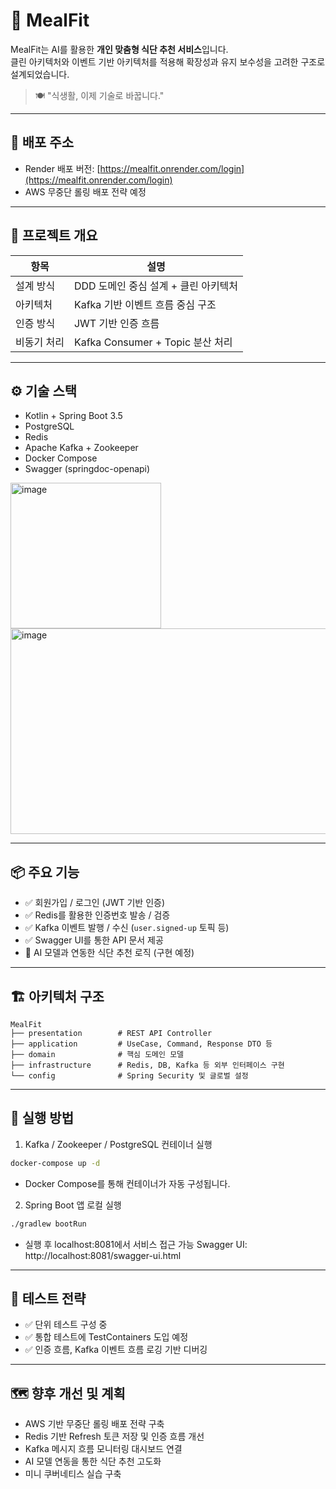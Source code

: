# 🥗 MealFit

MealFit는 AI를 활용한 **개인 맞춤형 식단 추천 서비스**입니다.  
클린 아키텍처와 이벤트 기반 아키텍처를 적용해 확장성과 유지 보수성을 고려한 구조로 설계되었습니다.

> 🍽️ "식생활, 이제 기술로 바꿉니다."

---

## 🔗 배포 주소

- Render 배포 버전: [https://mealfit.onrender.com/login](https://mealfit.onrender.com/login)
- AWS 무중단 롤링 배포 전략 예정

---

## 🧩 프로젝트 개요

| 항목        | 설명                                         |
|-------------|----------------------------------------------|
| 설계 방식   | DDD 도메인 중심 설계 + 클린 아키텍처         |
| 아키텍처    | Kafka 기반 이벤트 흐름 중심 구조              |
| 인증 방식   | JWT 기반 인증 흐름                            |
| 비동기 처리 | Kafka Consumer + Topic 분산 처리             |

---

## ⚙️ 기술 스택

- Kotlin + Spring Boot 3.5
- PostgreSQL
- Redis
- Apache Kafka + Zookeeper
- Docker Compose
- Swagger (springdoc-openapi)
<img width="241" height="233" alt="image" src="https://github.com/user-attachments/assets/842b1cd5-2191-4e60-bfbf-967fc53c5e44" />
<img width="1484" height="329" alt="image" src="https://github.com/user-attachments/assets/4ffc445a-c708-416a-90e8-00dc5feb9e9e" />

---

## 📦 주요 기능

- ✅ 회원가입 / 로그인 (JWT 기반 인증)
- ✅ Redis를 활용한 인증번호 발송 / 검증
- ✅ Kafka 이벤트 발행 / 수신 (`user.signed-up` 토픽 등)
- ✅ Swagger UI를 통한 API 문서 제공
- 🚧 AI 모델과 연동한 식단 추천 로직 (구현 예정)

---

## 🏗️ 아키텍처 구조

```plaintext
MealFit
├── presentation        # REST API Controller
├── application         # UseCase, Command, Response DTO 등
├── domain              # 핵심 도메인 모델
├── infrastructure      # Redis, DB, Kafka 등 외부 인터페이스 구현
└── config              # Spring Security 및 글로벌 설정
```

---

## 🚀 실행 방법
1. Kafka / Zookeeper / PostgreSQL 컨테이너 실행
```bash
docker-compose up -d
```
- Docker Compose를 통해 컨테이너가 자동 구성됩니다.
  
2. Spring Boot 앱 로컬 실행
```bash
./gradlew bootRun
```
- 실행 후 localhost:8081에서 서비스 접근 가능 Swagger UI: http://localhost:8081/swagger-ui.html

---

## 🧪 테스트 전략
- ✅ 단위 테스트 구성 중
- ✅ 통합 테스트에 TestContainers 도입 예정
- ✅ 인증 흐름, Kafka 이벤트 흐름 로깅 기반 디버깅

---

## 🗺️ 향후 개선 및 계획
- AWS 기반 무중단 롤링 배포 전략 구축
- Redis 기반 Refresh 토큰 저장 및 인증 흐름 개선
- Kafka 메시지 흐름 모니터링 대시보드 연결
- AI 모델 연동을 통한 식단 추천 고도화
- 미니 쿠버네티스 실습 구축

